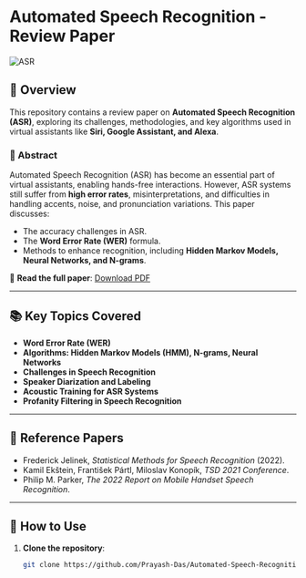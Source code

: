 # Automated Speech Recognition - Review Paper

![ASR](https://upload.wikimedia.org/wikipedia/commons/thumb/4/43/Speech_recognition_process.svg/800px-Speech_recognition_process.svg.png)

## 📄 Overview
This repository contains a review paper on **Automated Speech Recognition (ASR)**, exploring its challenges, methodologies, and key algorithms used in virtual assistants like **Siri, Google Assistant, and Alexa**.

### 📌 Abstract
Automated Speech Recognition (ASR) has become an essential part of virtual assistants, enabling hands-free interactions. However, ASR systems still suffer from **high error rates**, misinterpretations, and difficulties in handling accents, noise, and pronunciation variations. This paper discusses:
- The accuracy challenges in ASR.
- The **Word Error Rate (WER)** formula.
- Methods to enhance recognition, including **Hidden Markov Models, Neural Networks, and N-grams**.

📄 **Read the full paper**: [Download PDF](Automated-Speech-Recognition_Review.pdf)

---

## 📚 Key Topics Covered
- **Word Error Rate (WER)**
- **Algorithms: Hidden Markov Models (HMM), N-grams, Neural Networks**
- **Challenges in Speech Recognition**
- **Speaker Diarization and Labeling**
- **Acoustic Training for ASR Systems**
- **Profanity Filtering in Speech Recognition**

---

## 📖 Reference Papers
- Frederick Jelinek, *Statistical Methods for Speech Recognition* (2022).
- Kamil Ekštein, František Pártl, Miloslav Konopík, *TSD 2021 Conference*.
- Philip M. Parker, *The 2022 Report on Mobile Handset Speech Recognition*.

---

## 🚀 How to Use
1. **Clone the repository**:
   ```bash
   git clone https://github.com/Prayash-Das/Automated-Speech-Recognition-Review.git
